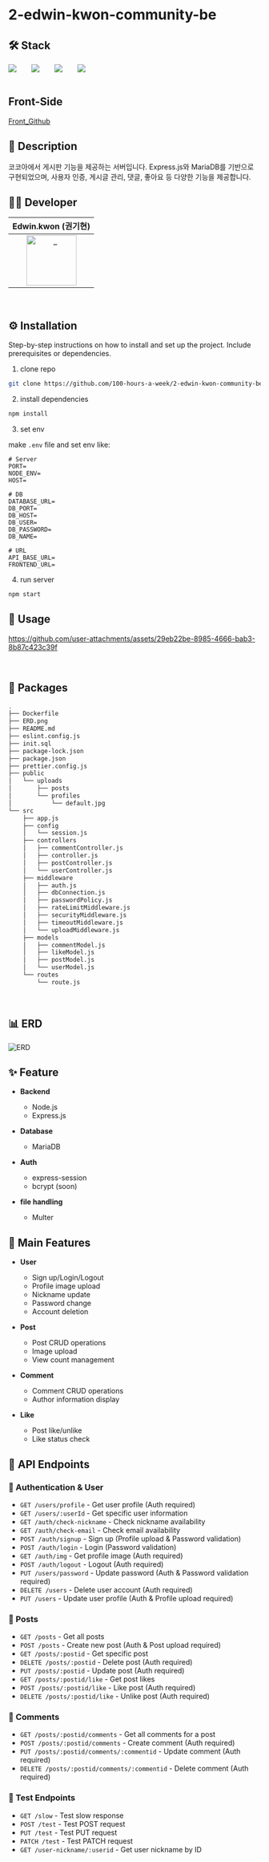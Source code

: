 # 2-edwin-kwon-community-be

## 🛠️ Stack

<div style="display:flex;gap:30px;flex-wrap:wrap;">
    <img src="https://img.shields.io/badge/-Node.js-339933?style=flat&logo=nodedotjs&logoColor=white"/>
    <img src="https://img.shields.io/badge/-Amazon RDS-527FFF?style=flat&logo=amazonrds&logoColor=white"/>
    <img src="https://img.shields.io/badge/Express-000000?style=flat-square&logo=Express&logoColor=white"/>
    <img src="https://img.shields.io/badge/MariaDB-003545?style=flat-square&logo=mariaDB&logoColor=white"/>
</div>

<br />

## Front-Side
[Front_Github](https://github.com/100-hours-a-week/2-edwin-kwon-community-fe)

## 📝 Description

코코아에서 게시판 기능을 제공하는 서버입니다. Express.js와 MariaDB를 기반으로 구현되었으며, 사용자 인증, 게시글 관리, 댓글, 좋아요 등 다양한 기능을 제공합니다.

## 👨‍💻 Developer

<div align=center>

|                                                           Edwin.kwon (권기현)                                                          |
| :------------------------------------------------------------------------------------------------------------------------: |
| <a href="https://github.com/ghyen"> <img src="https://avatars.githubusercontent.com/ghyen" width=100px alt="_"/></a> |

</div>

<br />

## ⚙️ Installation
Step-by-step instructions on how to install and set up the project. Include prerequisites or dependencies.
1. clone repo
```bash
git clone https://github.com/100-hours-a-week/2-edwin-kwon-community-be.git
```

2. install dependencies
```bash
npm install
```

3. set env

make `.env` file and set env like:
```env
# Server
PORT=
NODE_ENV=
HOST=

# DB
DATABASE_URL=
DB_PORT=
DB_HOST=
DB_USER=
DB_PASSWORD=
DB_NAME=

# URL
API_BASE_URL=
FRONTEND_URL=
```

4. run server
```bash
npm start
```
## 👀 Usage
https://github.com/user-attachments/assets/29eb22be-8985-4666-bab3-8b87c423c39f


<br />

## 📁 Packages
```bash
.
├── Dockerfile
├── ERD.png
├── README.md
├── eslint.config.js
├── init.sql
├── package-lock.json
├── package.json
├── prettier.config.js
├── public
│   └── uploads
│       ├── posts
│       └── profiles
│           └── default.jpg
└── src
    ├── app.js
    ├── config
    │   └── session.js
    ├── controllers
    │   ├── commentController.js
    │   ├── controller.js
    │   ├── postController.js
    │   └── userController.js
    ├── middleware
    │   ├── auth.js
    │   ├── dbConnection.js
    │   ├── passwordPolicy.js
    │   ├── rateLimitMiddleware.js
    │   ├── securityMiddleware.js
    │   ├── timeoutMiddleware.js
    │   └── uploadMiddleware.js
    ├── models
    │   ├── commentModel.js
    │   ├── likeModel.js
    │   ├── postModel.js
    │   └── userModel.js
    └── routes
        └── route.js
```
<br />

## 📊 ERD
![ERD](./ERD.png)

## ✨ Feature
- **Backend**
  - Node.js
  - Express.js

- **Database**
  - MariaDB

- **Auth**
  - express-session
  - bcrypt (soon)

- **file handling**
  - Multer

## 🌟 Main Features
- **User**
  - Sign up/Login/Logout
  - Profile image upload
  - Nickname update
  - Password change
  - Account deletion

- **Post**
  - Post CRUD operations
  - Image upload
  - View count management

- **Comment**
  - Comment CRUD operations
  - Author information display

- **Like**
  - Post like/unlike
  - Like status check

## 🔗 API Endpoints

### 🔐 Authentication & User
- `GET /users/profile` - Get user profile (Auth required)
- `GET /users/:userId` - Get specific user information
- `GET /auth/check-nickname` - Check nickname availability
- `GET /auth/check-email` - Check email availability
- `POST /auth/signup` - Sign up (Profile upload & Password validation)
- `POST /auth/login` - Login (Password validation)
- `GET /auth/img` - Get profile image (Auth required)
- `POST /auth/logout` - Logout (Auth required)
- `PUT /users/password` - Update password (Auth & Password validation required)
- `DELETE /users` - Delete user account (Auth required)
- `PUT /users` - Update user profile (Auth & Profile upload required)

### 📝 Posts
- `GET /posts` - Get all posts
- `POST /posts` - Create new post (Auth & Post upload required)
- `GET /posts/:postid` - Get specific post
- `DELETE /posts/:postid` - Delete post (Auth required)
- `PUT /posts/:postid` - Update post (Auth required)
- `GET /posts/:postid/like` - Get post likes
- `POST /posts/:postid/like` - Like post (Auth required)
- `DELETE /posts/:postid/like` - Unlike post (Auth required)

### 💬 Comments
- `GET /posts/:postid/comments` - Get all comments for a post
- `POST /posts/:postid/comments` - Create comment (Auth required)
- `PUT /posts/:postid/comments/:commentid` - Update comment (Auth required)
- `DELETE /posts/:postid/comments/:commentid` - Delete comment (Auth required)

### 🧪 Test Endpoints
- `GET /slow` - Test slow response
- `POST /test` - Test POST request
- `PUT /test` - Test PUT request
- `PATCH /test` - Test PATCH request
- `GET /user-nickname/:userid` - Get user nickname by ID

